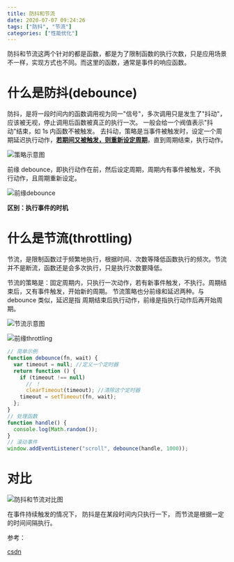```yaml
---
title: 防抖和节流
date: 2020-07-07 09:24:26
tags: ["防抖", "节流"]
categories: ["性能优化"]
---
```


防抖和节流这两个针对的都是函数，都是为了限制函数的执行次数，只是应用场景不一样，实现方式也不同。而这里的函数，通常是事件的响应函数。

# 什么是防抖(debounce)

防抖，是将一段时间内的函数调用视为同一"信号"，多次调用只是发生了"抖动"，应该被无视，停止调用后函数被真正的执行一次。 一般会给一个阀值表示"抖动"结束，如 1s 内函数不被触发。
去抖动，策略是当事件被触发时，设定一个周期延迟执行动作，**<u>若期间又被触发，则重新设定周期</u>**，直到周期结束，执行动作。

![策略示意图](https://img-blog.csdn.net/20180705005109564?watermark/2/text/aHR0cHM6Ly9ibG9nLmNzZG4ubmV0L2h1cGlhbjE5ODk=/font/5a6L5L2T/fontsize/400/fill/I0JBQkFCMA==/dissolve/7)

前缘 debounce，即执行动作在前，然后设定周期，周期内有事件被触发，不执行动作，且周期重新设定。

![前缘debounce](https://img-blog.csdn.net/20180705005639201?watermark/2/text/aHR0cHM6Ly9ibG9nLmNzZG4ubmV0L2h1cGlhbjE5ODk=/font/5a6L5L2T/fontsize/400/fill/I0JBQkFCMA==/dissolve/70)

**区别：执行事件的时机**

# 什么是节流(throttling)

节流，是限制函数过于频繁地执行，根据时间、次数等降低函数执行的频次。节流并不是断流，函数还是会多次执行，只是执行次数要降低。

节流的策略是：固定周期内，只执行一次动作，若有新事件触发，不执行。周期结束后，又有事件触发，开始新的周期。 节流策略也分前缘和延迟两种。与 debounce 类似，延迟是指 周期结束后执行动作，前缘是指执行动作后再开始周期。

![节流示意图](https://img-blog.csdn.net/20180705012049136?watermark/2/text/aHR0cHM6Ly9ibG9nLmNzZG4ubmV0L2h1cGlhbjE5ODk=/font/5a6L5L2T/fontsize/400/fill/I0JBQkFCMA==/dissolve/70)

![前缘throttling](https://img-blog.csdn.net/20180705005639201?watermark/2/text/aHR0cHM6Ly9ibG9nLmNzZG4ubmV0L2h1cGlhbjE5ODk=/font/5a6L5L2T/fontsize/400/fill/I0JBQkFCMA==/dissolve/70)

```js
// 简单示例
function debounce(fn, wait) {
  var timeout = null; //定义一个定时器
  return function () {
    if (timeout !== null)
      // ！
      clearTimeout(timeout); //清除这个定时器
    timeout = setTimeout(fn, wait);
  };
}
// 处理函数
function handle() {
  console.log(Math.random());
}
// 滚动事件
window.addEventListener("scroll", debounce(handle, 1000));
```

# 对比

![防抖和节流对比图](https://pics0.baidu.com/feed/ac345982b2b7d0a2d84acabf8034200f4a369a77.png?token=144594ffdcf72be54883f4d7b7d4ab43&s=8EAC5D22818C4CE8465540C40300D0B2)

在事件持续触发的情况下， 防抖是在某段时间内只执行一下， 而节流是根据一定的时间间隔执行。









参考：

[csdn](https://blog.csdn.net/hupian1989/article/details/80920324)

